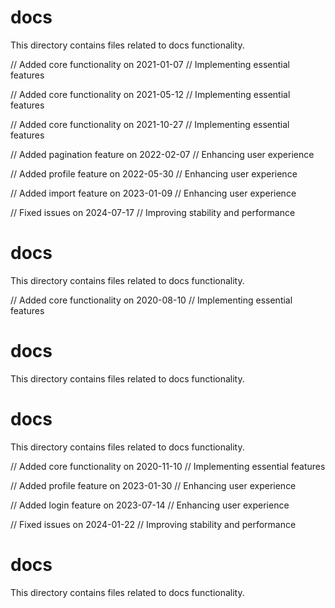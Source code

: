 # docs

This directory contains files related to docs functionality.

// Added core functionality on 2021-01-07
// Implementing essential features

// Added core functionality on 2021-05-12
// Implementing essential features

// Added core functionality on 2021-10-27
// Implementing essential features

// Added pagination feature on 2022-02-07
// Enhancing user experience

// Added profile feature on 2022-05-30
// Enhancing user experience

// Added import feature on 2023-01-09
// Enhancing user experience

// Fixed issues on 2024-07-17
// Improving stability and performance
# docs

This directory contains files related to docs functionality.

// Added core functionality on 2020-08-10
// Implementing essential features
# docs

This directory contains files related to docs functionality.
# docs

This directory contains files related to docs functionality.

// Added core functionality on 2020-11-10
// Implementing essential features

// Added profile feature on 2023-01-30
// Enhancing user experience

// Added login feature on 2023-07-14
// Enhancing user experience

// Fixed issues on 2024-01-22
// Improving stability and performance
# docs

This directory contains files related to docs functionality.
